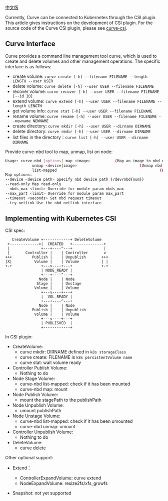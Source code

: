 [中文版](../cn/k8s_csi_interface.md)

Currently, Curve can be connected to Kubernetes through the CSI plugin. This article gives instructions on the development of CSI plugin. For the source code of the Curve CSI plugin, please see [curve-csi](https://github.com/opencurve/curve-csi).

## Curve Interface

Curve provides a command line management tool curve, which is used to create and delete volumes and other management operations. The specific interface is as follows:

- create volume: `curve create [-h] --filename FILENAME --length LENGTH --user USER`
- delete volume: `curve delete [-h] --user USER --filename FILENAME`
- recover volume: `curve recover [-h] --user USER --filename FILENAME [--id ID]`
- extend volume: `curve extend [-h] --user USER --filename FILENAME --length LENGTH`
- get volume info: `curve stat [-h] --user USER --filename FILENAME`
- rename volume: `curve rename [-h] --user USER --filename FILENAME --newname NEWNAME`
- create directory: `curve mkdir [-h] --user USER --dirname DIRNAME`
- delete directory: `curve rmdir [-h] --user USER --dirname DIRNAME`
- list files in the directory：`curve list [-h] --user USER --dirname DIRNAME`

Provide curve-nbd tool to map, unmap, list on node:

```bash
Usage: curve-nbd [options] map <image>           (Map an image to nbd device)
            unmap <device|image>                            (Unmap nbd device)
            list-mapped                                              (List mapped nbd devices)
Map options:
--device <device path> Specify nbd device path (/dev/nbd{num})
--read-only Map read-only
--nbds_max <limit> Override for module param nbds_max
--max_part <limit> Override for module param max_part
--timeout <seconds> Set nbd request timeout
--try-netlink Use the nbd netlink interface
```

## Implementing with Kubernetes CSI

CSI spec:

```
   CreateVolume +------------+ DeleteVolume
 +------------->|  CREATED   +--------------+
 |              +---+----^---+              |
 |       Controller |    | Controller       v
+++         Publish |    | Unpublish       +++
|X|          Volume |    | Volume          | |
+-+             +---v----+---+             +-+
                | NODE_READY |
                +---+----^---+
               Node |    | Node
              Stage |    | Unstage
             Volume |    | Volume
                +---v----+---+
                |  VOL_READY |
                +---+----^---+
               Node |    | Node
            Publish |    | Unpublish
             Volume |    | Volume
                +---v----+---+
                | PUBLISHED  |
                +------------+
```

In CSI plugin:

- CreateVolume:
  - curve mkdir: DIRNAME defined in `k8s storageClass`
  - curve create: FILENAME is `k8s persistentVolume name`
  - curve stat: wait volume ready
- Controller Publish Volume:
  - Nothing to do
- Node Stage Volume:
  - curve-nbd list-mapped: check if it has been mounted
  - curve-nbd map: mount
- Node Publish Volume:
  - mount the stagePath to the publishPath
- Node Unpublish Volume:
  - umount publishPath
- Node Unstage Volume:
  - curve-nbd list-mapped: check if it has been umounted
  - curve-nbd unmap: umount
- Controller Unpublish Volume:
  - Nothing to do
- DeleteVolume:
  - curve delete

Other optional support:

- Extend：
  - ControllerExpandVolume: curve extend
  - NodeExpandVolume: resize2fs/xfs_growfs

- Snapshot: not yet supported
